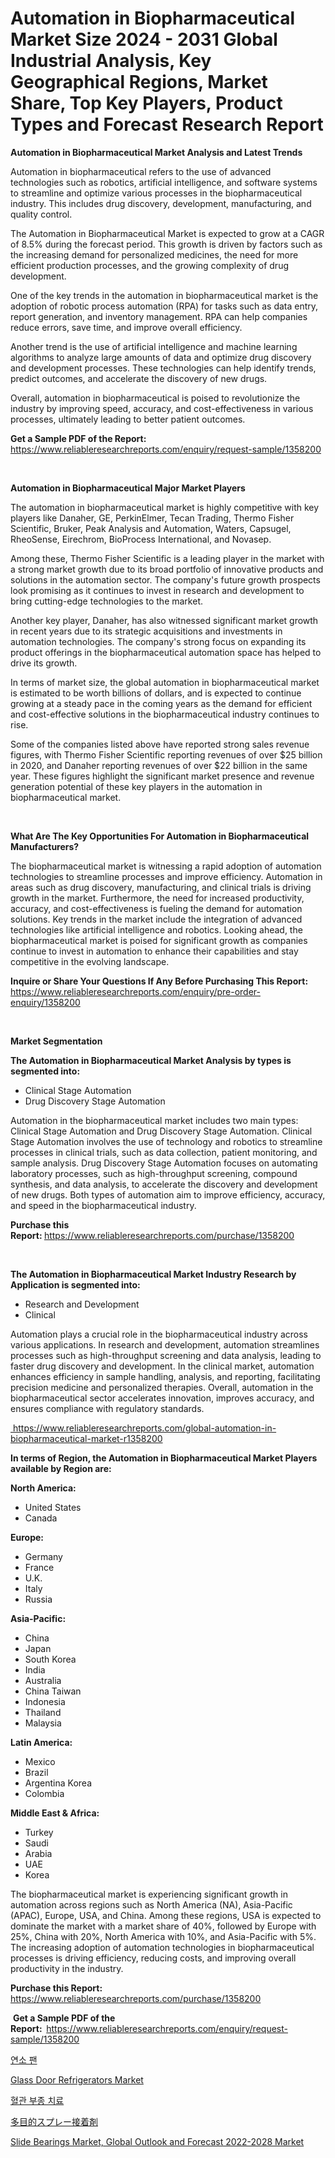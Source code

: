 <p><h1>Automation in Biopharmaceutical Market Size 2024 - 2031 Global Industrial Analysis, Key Geographical Regions, Market Share, Top Key Players, Product Types and Forecast Research Report</h1></p><p><strong>Automation in Biopharmaceutical Market Analysis and Latest Trends</strong></p>
<p><p>Automation in biopharmaceutical refers to the use of advanced technologies such as robotics, artificial intelligence, and software systems to streamline and optimize various processes in the biopharmaceutical industry. This includes drug discovery, development, manufacturing, and quality control.</p><p>The Automation in Biopharmaceutical Market is expected to grow at a CAGR of 8.5% during the forecast period. This growth is driven by factors such as the increasing demand for personalized medicines, the need for more efficient production processes, and the growing complexity of drug development.</p><p>One of the key trends in the automation in biopharmaceutical market is the adoption of robotic process automation (RPA) for tasks such as data entry, report generation, and inventory management. RPA can help companies reduce errors, save time, and improve overall efficiency.</p><p>Another trend is the use of artificial intelligence and machine learning algorithms to analyze large amounts of data and optimize drug discovery and development processes. These technologies can help identify trends, predict outcomes, and accelerate the discovery of new drugs.</p><p>Overall, automation in biopharmaceutical is poised to revolutionize the industry by improving speed, accuracy, and cost-effectiveness in various processes, ultimately leading to better patient outcomes.</p></p>
<p><strong>Get a Sample PDF of the Report:&nbsp;</strong> <a href="https://www.reliableresearchreports.com/enquiry/request-sample/1358200">https://www.reliableresearchreports.com/enquiry/request-sample/1358200</a></p>
<p>&nbsp;</p>
<p><strong>Automation in Biopharmaceutical Major Market Players</strong></p>
<p><p>The automation in biopharmaceutical market is highly competitive with key players like Danaher, GE, PerkinElmer, Tecan Trading, Thermo Fisher Scientific, Bruker, Peak Analysis and Automation, Waters, Capsugel, RheoSense, Eirechrom, BioProcess International, and Novasep.</p><p>Among these, Thermo Fisher Scientific is a leading player in the market with a strong market growth due to its broad portfolio of innovative products and solutions in the automation sector. The company's future growth prospects look promising as it continues to invest in research and development to bring cutting-edge technologies to the market.</p><p>Another key player, Danaher, has also witnessed significant market growth in recent years due to its strategic acquisitions and investments in automation technologies. The company's strong focus on expanding its product offerings in the biopharmaceutical automation space has helped to drive its growth.</p><p>In terms of market size, the global automation in biopharmaceutical market is estimated to be worth billions of dollars, and is expected to continue growing at a steady pace in the coming years as the demand for efficient and cost-effective solutions in the biopharmaceutical industry continues to rise.</p><p>Some of the companies listed above have reported strong sales revenue figures, with Thermo Fisher Scientific reporting revenues of over $25 billion in 2020, and Danaher reporting revenues of over $22 billion in the same year. These figures highlight the significant market presence and revenue generation potential of these key players in the automation in biopharmaceutical market.</p></p>
<p>&nbsp;</p>
<p><strong>What Are The Key Opportunities For Automation in Biopharmaceutical Manufacturers?</strong></p>
<p><p>The biopharmaceutical market is witnessing a rapid adoption of automation technologies to streamline processes and improve efficiency. Automation in areas such as drug discovery, manufacturing, and clinical trials is driving growth in the market. Furthermore, the need for increased productivity, accuracy, and cost-effectiveness is fueling the demand for automation solutions. Key trends in the market include the integration of advanced technologies like artificial intelligence and robotics. Looking ahead, the biopharmaceutical market is poised for significant growth as companies continue to invest in automation to enhance their capabilities and stay competitive in the evolving landscape.</p></p>
<p><strong>Inquire or Share Your Questions If Any Before Purchasing This Report:</strong> <a href="https://www.reliableresearchreports.com/enquiry/pre-order-enquiry/1358200">https://www.reliableresearchreports.com/enquiry/pre-order-enquiry/1358200</a></p>
<p>&nbsp;</p>
<p><strong>Market Segmentation</strong></p>
<p><strong>The Automation in Biopharmaceutical Market Analysis by types is segmented into:</strong></p>
<p><ul><li>Clinical Stage Automation</li><li>Drug Discovery Stage Automation</li></ul></p>
<p><p>Automation in the biopharmaceutical market includes two main types: Clinical Stage Automation and Drug Discovery Stage Automation. Clinical Stage Automation involves the use of technology and robotics to streamline processes in clinical trials, such as data collection, patient monitoring, and sample analysis. Drug Discovery Stage Automation focuses on automating laboratory processes, such as high-throughput screening, compound synthesis, and data analysis, to accelerate the discovery and development of new drugs. Both types of automation aim to improve efficiency, accuracy, and speed in the biopharmaceutical industry.</p></p>
<p><strong>Purchase this Report:&nbsp;</strong><a href="https://www.reliableresearchreports.com/purchase/1358200">https://www.reliableresearchreports.com/purchase/1358200</a></p>
<p>&nbsp;</p>
<p><strong>The Automation in Biopharmaceutical Market Industry Research by Application is segmented into:</strong></p>
<p><ul><li>Research and Development</li><li>Clinical</li></ul></p>
<p><p>Automation plays a crucial role in the biopharmaceutical industry across various applications. In research and development, automation streamlines processes such as high-throughput screening and data analysis, leading to faster drug discovery and development. In the clinical market, automation enhances efficiency in sample handling, analysis, and reporting, facilitating precision medicine and personalized therapies. Overall, automation in the biopharmaceutical sector accelerates innovation, improves accuracy, and ensures compliance with regulatory standards.</p></p>
<p><a href="https://www.reliableresearchreports.com/global-automation-in-biopharmaceutical-market-r1358200">&nbsp;https://www.reliableresearchreports.com/global-automation-in-biopharmaceutical-market-r1358200</a></p>
<p><strong>In terms of Region, the Automation in Biopharmaceutical Market Players available by Region are:</strong></p>
<p>
    <p> <strong> North America: </strong>
        <ul>
            <li>United States</li>
            <li>Canada</li>
        </ul>
        </p> 
    <p> <strong> Europe: </strong>
        <ul>
            <li>Germany</li>
            <li>France</li>
            <li>U.K.</li>
            <li>Italy</li>
            <li>Russia</li>
        </ul>
        </p> 
    <p> <strong> Asia-Pacific: </strong>
        <ul>
            <li>China</li>
            <li>Japan</li>
            <li>South Korea</li>
            <li>India</li>
            <li>Australia</li>
            <li>China Taiwan</li>
            <li>Indonesia</li>
            <li>Thailand</li>
            <li>Malaysia</li>
        </ul>
        </p> 
    <p> <strong> Latin America: </strong>
        <ul>
            <li>Mexico</li>
            <li>Brazil</li>
            <li>Argentina Korea</li>
            <li>Colombia</li>
        </ul>
        </p> 
    <p> <strong> Middle East & Africa: </strong>
        <ul>
            <li>Turkey</li>
            <li>Saudi</li>
            <li>Arabia</li>
            <li>UAE</li>
            <li>Korea</li>
        </ul>
    </p>
    </p>
<p><p>The biopharmaceutical market is experiencing significant growth in automation across regions such as North America (NA), Asia-Pacific (APAC), Europe, USA, and China. Among these regions, USA is expected to dominate the market with a market share of 40%, followed by Europe with 25%, China with 20%, North America with 10%, and Asia-Pacific with 5%. The increasing adoption of automation technologies in biopharmaceutical processes is driving efficiency, reducing costs, and improving overall productivity in the industry.</p></p>
<p><strong>Purchase this Report: </strong><a href="https://www.reliableresearchreports.com/purchase/1358200">https://www.reliableresearchreports.com/purchase/1358200</a></p>
<p>&nbsp;<strong>Get a Sample PDF of the Report:&nbsp;&nbsp;</strong><a href="https://www.reliableresearchreports.com/enquiry/request-sample/1358200">https://www.reliableresearchreports.com/enquiry/request-sample/1358200</a></p>
<p><strong></strong></p>
<p><p><a href="https://medium.com/@elisamohr1973/%EC%97%B0%EC%86%8C-%ED%8C%AC-%EC%8B%9C%EC%9E%A5-%EC%84%B1%EA%B3%B5%EC%A0%81%EC%9D%B8-%EB%B9%84%EC%A6%88%EB%8B%88%EC%8A%A4-%EC%A0%84%EB%9E%B5%EC%9D%98-%ED%95%B5%EC%8B%AC-%EC%98%88%EC%83%81%EC%9D%84-2031%EB%85%84%EA%B9%8C%EC%A7%80%ED%95%A9%EB%8B%88%EB%8B%A4-dc3d16bca8cd">연소 팬</a></p><p><a href="https://issuu.com/reportprime-2/docs/glass-door-refrigerators-market-size-2030.pptx">Glass Door Refrigerators Market</a></p><p><a href="https://medium.com/@dylanobrien626/2024%EB%85%84%EB%B6%80%ED%84%B0-2031%EB%85%84%EA%B9%8C%EC%A7%80%EC%9D%98-%EA%B8%B0%EA%B0%84%EC%97%90-%EB%8C%80%ED%95%9C-%EC%95%88%EC%A7%80%EC%98%A4%ED%94%84%EB%93%9C%EB%A7%88-%EC%B9%98%EB%A3%8C-%EC%8B%9C%EC%9E%A5-%EB%B6%84%EC%84%9D-%EB%B0%8F-%EA%B7%9C%EB%AA%A8-%EC%98%88%EC%B8%A1-89e866b9e1d8">혈관 부종 치료</a></p><p><a href="https://github.com/deonnorth8/Market-Research-Report-List-1/blob/main/537770361591.md">多目的スプレー接着剤</a></p><p><a href="https://www.linkedin.com/pulse/slide-bearings-market-global-outlook-forecast-2022-2028-offers-3a7cc">Slide Bearings Market, Global Outlook and Forecast 2022-2028 Market</a></p></p>